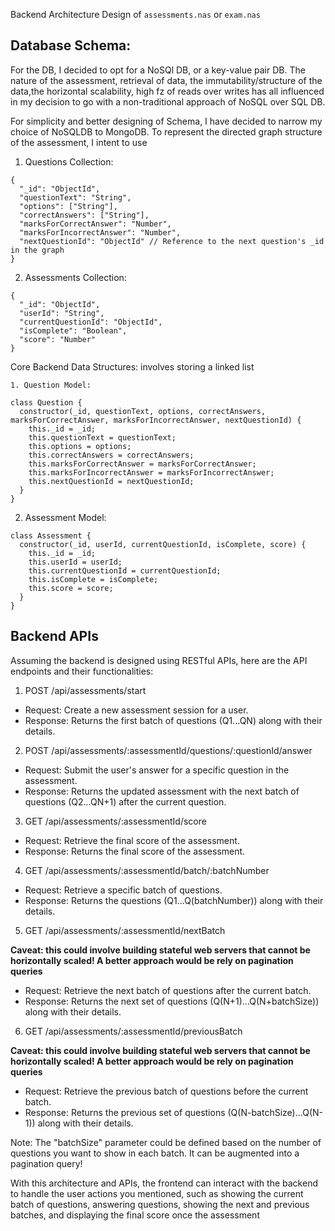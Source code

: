 Backend Architecture Design of `assessments.nas` or `exam.nas`

## Database Schema:

For the DB, I decided to opt for a NoSQl DB, or a key-value pair DB. The nature of the assessment, retrieval of data, the immutability/structure of the data,the horizontal scalability, high fz of reads over writes  has all influenced in my decision to go with a non-traditional approach of NoSQL over SQL DB. 

For simplicity and better designing of Schema, I have decided to narrow my choice of NoSQLDB to MongoDB.
To represent the directed graph structure of the assessment, I intent to use 

1. Questions Collection:
```
{
  "_id": "ObjectId",
  "questionText": "String",
  "options": ["String"],
  "correctAnswers": ["String"],
  "marksForCorrectAnswer": "Number",
  "marksForIncorrectAnswer": "Number",
  "nextQuestionId": "ObjectId" // Reference to the next question's _id in the graph
}
```
2. Assessments Collection:
```
{
  "_id": "ObjectId",
  "userId": "String",
  "currentQuestionId": "ObjectId",
  "isComplete": "Boolean",
  "score": "Number"
}
```
Core Backend Data Structures: involves storing a linked list
```
1. Question Model:

class Question {
  constructor(_id, questionText, options, correctAnswers, marksForCorrectAnswer, marksForIncorrectAnswer, nextQuestionId) {
    this._id = _id;
    this.questionText = questionText;
    this.options = options;
    this.correctAnswers = correctAnswers;
    this.marksForCorrectAnswer = marksForCorrectAnswer;
    this.marksForIncorrectAnswer = marksForIncorrectAnswer;
    this.nextQuestionId = nextQuestionId;
  }
}
```
2. Assessment Model:
```
class Assessment {
  constructor(_id, userId, currentQuestionId, isComplete, score) {
    this._id = _id;
    this.userId = userId;
    this.currentQuestionId = currentQuestionId;
    this.isComplete = isComplete;
    this.score = score;
  }
}
```

## Backend APIs

Assuming the backend is designed using RESTful APIs, here are the API endpoints and their functionalities:

1. POST /api/assessments/start

-   Request: Create a new assessment session for a user.
-   Response: Returns the first batch of questions (Q1...QN) along with their details.

2. POST /api/assessments/:assessmentId/questions/:questionId/answer

-   Request: Submit the user's answer for a specific question in the assessment.
-   Response: Returns the updated assessment with the next batch of questions (Q2...QN+1) after the current question.

3. GET /api/assessments/:assessmentId/score

-   Request: Retrieve the final score of the assessment.
-   Response: Returns the final score of the assessment.

4. GET /api/assessments/:assessmentId/batch/:batchNumber

-   Request: Retrieve a specific batch of questions.
-   Response: Returns the questions (Q1...Q(batchNumber)) along with their details.

5. GET /api/assessments/:assessmentId/nextBatch

<b>Caveat: this could involve building stateful web servers that cannot be horizontally scaled! A better approach would be rely on pagination queries</b>

-   Request: Retrieve the next batch of questions after the current batch.
-   Response: Returns the next set of questions (Q(N+1)...Q(N+batchSize)) along with their details.

6. GET /api/assessments/:assessmentId/previousBatch

<b>Caveat: this could involve building stateful web servers that cannot be horizontally scaled! A better approach would be rely on pagination queries</b>

-   Request: Retrieve the previous batch of questions before the current batch.
-   Response: Returns the previous set of questions (Q(N-batchSize)...Q(N-1)) along with their details.

Note: The "batchSize" parameter could be defined based on the number of questions you want to show in each batch. It can be augmented into a pagination query!

With this architecture and APIs, the frontend can interact with the backend to handle the user actions you mentioned, such as showing the current batch of questions, answering questions, showing the next and previous batches, and displaying the final score once the assessment 